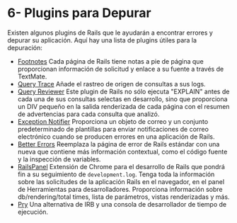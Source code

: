 # 6- Plugins para Depurar

Existen algunos plugins de Rails que le ayudarán a encontrar errores y depurar su aplicación. Aquí hay una lista de plugins útiles para la depuración:

* [Footnotes](https://github.com/josevalim/rails-footnotes) Cada página de Rails tiene notas a pie de página que proporcionan información de solicitud y enlace a su fuente a través de TextMate.
* [Query Trace](https://github.com/ruckus/active-record-query-trace/tree/master) Añade el rastreo de origen de consultas a sus logs.
* [Query Reviewer](https://github.com/nesquena/query_reviewer) Este plugin de Rails no sólo ejecuta "EXPLAIN" antes de cada una de sus consultas selectas en desarrollo, sino que proporciona un DIV pequeño en la salida renderizada de cada página con el resumen de advertencias para cada consulta que analizó.
* [Exception Notifier](https://github.com/smartinez87/exception_notification/tree/master) Proporciona un objeto de correo y un conjunto predeterminado de plantillas para enviar notificaciones de correo electrónico cuando se producen errores en una aplicación de Rails.
* [Better Errors](https://github.com/charliesome/better_errors) Reemplaza la página de error de Rails estándar con una nueva que contiene más información contextual, como el código fuente y la inspección de variables.
* [RailsPanel](https://github.com/dejan/rails_panel) Extensión de Chrome para el desarrollo de Rails que pondrá fin a su seguimiento de `development.log`. Tenga toda la información sobre las solicitudes de la aplicación Rails en el navegador, en el panel de Herramientas para desarrolladores. Proporciona información sobre db/rendering/total times, lista de parámetros, vistas renderizadas y más.
* [Pry](https://github.com/pry/pry) Una alternativa de IRB y una consola de desarrollador de tiempo de ejecución.





